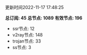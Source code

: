 更新时间2022-11-17 17:48:25

**总订阅: 45**
**总节点: 1089**
**有效节点: 196**
- ssr节点: 12
- v2ray节点: 148
- trojan节点: 33
- ss节点: 3
